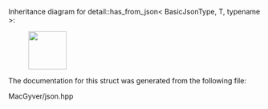 <div id="structdetail_1_1has__from__json">

</div>

<span id="structdetail_1_1has__from__json"
label="structdetail_1_1has__from__json"></span> Inheritance diagram for
detail::has_from_json$<$ BasicJsonType, T, typename $>$:

<figure>
<div class="center">
<img src="structdetail_1_1has__from__json" style="height:2cm" />
</div>
</figure>

The documentation for this struct was generated from the following file:

<div class="DoxyCompactItemize">

MacGyver/json.hpp

</div>
